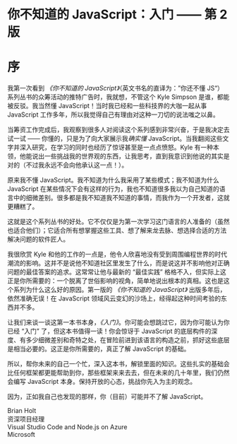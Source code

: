 # 你不知道的 JavaScript：入门 —— 第 2 版
# 序

我第一次看到 *《你不知道的 JavaScript》*（英文书名的直译为：”你还不懂 JS“）系列丛书的众筹活动的推特广告时，我就想，不管这个 Kyle Simpson 是谁，都能被反驳。我当然懂 JavaScript！当时我已经和一些科技界的大咖一起从事 JavaScript 工作多年，所以我觉得自己有理由对这种一刀切的说法嗤之以鼻。

当筹资工作完成后，我观察到很多人对阅读这个系列感到非常兴奋，于是我决定去试一试 —— 你懂的，只是为了向大家展示我*确实懂* JavaScript。当我翻阅这些文字并深入研究，在学习的同时也经历了惊讶甚至是一点点愤怒。Kyle 有一种本领，他能说出一些挑战我的世界观的东西，让我思考，直到我意识到他说的其实是对的（不过我永远不会向他承认这一点！）。

原来我不懂 JavaScript。我不知道为什么我采用了某些模式；我不知道为什么 JavaScript 在某些情况下会有这样的行为，我也不知道很多我以为自己知道的语言中的细微差别。很多都是我不知道我不知道的事情，而我作为一个开发者，这就更糟糕了。

这就是这个系列丛书的好处。它不仅仅是为第一次学习这门语言的人准备的（虽然也适合他们）；它适合所有想掌握这些工具、想了解来龙去脉、想选择合适的方法解决问题的软件匠人。

我很欣赏 Kyle 和他的工作的一点是，他令人欣喜地没有受到周围编程世界的时代潮流的影响。这并不是说他不知道社区里发生了什么，而是说这并不影响他对正确问题的最佳答案的追求。这常常让他与最新的 “最佳实践” 格格不入，但实际上这正是你所需要的：一个脱离了世俗影响的视角，简单地说出根本的真相。这也是这个系列为什么这么好的原因。第一版的 *《你不知道的 JavaScript》* 出版多年后，依然准确无误！在 JavaScript 领域风云变幻的沙场上，经得起这种时间考验的东西并不多。

让我们来谈一谈这第一本书本身，*《入门》*。你可能会想跳过它，因为你可能认为你已经 “入门” 了，但这本书值得一读！你会惊讶于 JavaScript 的底层构件的深度、有多少细微差别和奇特之处，在冒险前进到该语言的构造之前，抓好这些底层是相当必要的。这正是你所需要的，真正了解 JavaScript 的基础。

所以，帮你未来的自己一个忙，深入这本书，解锁里面的知识。这些扎实的基础会比任何框架都更能帮助到你，那些框架来来去去，但在未来的几十年里，我们仍然会编写 JavaScript 本身。保持开放的心态，挑战你先入为主的观念。

因为，正如我自己也发现的那样，你（目前）可能并不了解 JavaScript。

Brian Holt<br>
资深项目经理<br>
Visual Studio Code and Node.js on Azure<br>
Microsoft
